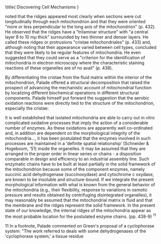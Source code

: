 \title{
Discovering Cell Mechanisms
}

noted that the ridges appeared most clearly when sections were cut longitudinally through each mitochondrion and that they were oriented "more or less perpendicular to the long axis of the mitochondrion" (р. 432). He observed that the ridges have a "trilaminar structure" with "a central layer 8 to $10 \mathrm{~m} \mu$ thick" surrounded by two thinner and denser layers. He called these ridges or protrusions "cristae mitochondriales" (p. 433) and, although noting that their appearance varied between cell types, concluded that they were likely to be regular features of mitochondria. He even suggested that they could serve as a "criterion for the identification of mitochondria in electron microscopy where the characteristic staining reactions of these organelles are of no avail" (p. 438).

By differentiating the cristae from the fluid matrix within the interior of the mitochondrion, Palade offered a structural decomposition that raised the prospect of advancing the mechanistic account of mitochondrial function by localizing different biochemical operations in different structural components. Palade himself put forward the suggestion that the aerobic oxidation reactions were directly tied to the structure of the mitochondrion, especially the cristae:

It is well established that isolated mitochondria are able to carry out in vitro complicated oxidative processes that imply the action of a considerable number of enzymes. As these oxidations are apparently well co-ordinated and, in addition are dependent on the morphological integrity of the mitochondria..., it has been postulated that the enzymes involved in such processes are maintained in a 'definite spatial relationship' (Schneider \& Hogeboom, '51) inside the organelles. It may be assumed that they are arranged in the proper order in linear series or chains - a disposition comparable in design and efficiency to an industrial assembly line. Such enzymatic chains have to be built at least partially in the solid framework of the mitochondrion because some of the component enzymes, namely succinic acid dehydrogenase (succinoxydase) and cytochrome c oxydase, are known to be insoluble and structure-bound. If we integrate the present morphological information with what is known from the general behavior of the mitochondria (e.g., their flexibility, response to variations in osmotic pressure and results obtained by centrifuging disintegrated organelles), it may reasonably be assumed that the mitochondrial matrix is fluid and that the membrane and the ridges represent the solid framework. In the present state of our knowledge, the internal ridges of the mitochondria appear as the most probable location for the postulated enzyme chains. (pp. 438-9) ${ }^{11}$

11 In a footnote, Palade commented on Green's proposal of a cyclophorase system: "The work referred to deals with some dehydrogenases of the 'cyclophorase system,' a tissue residue